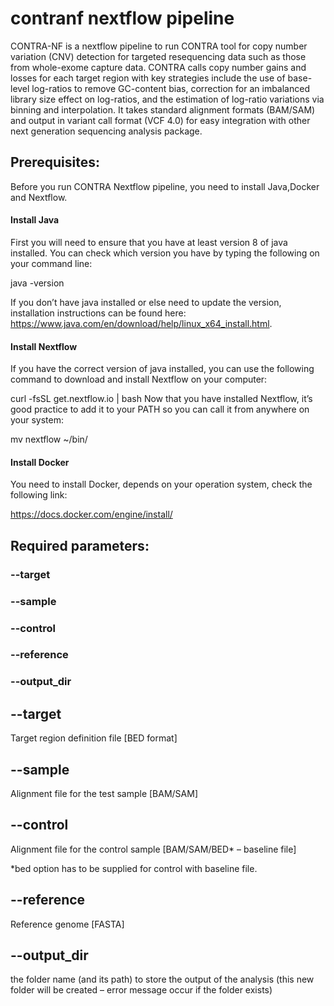 # contranf nextflow pipeline

CONTRA-NF is a nextflow pipeline to run CONTRA tool for copy number variation (CNV) detection for targeted resequencing data such as those from whole-exome capture data. CONTRA calls copy number gains and losses for each target region with key strategies include the use of base-level log-ratios to remove GC-content bias, correction for an imbalanced library size effect on log-ratios, and the estimation of log-ratio variations via binning and interpolation. It takes standard alignment formats (BAM/SAM) and output in variant call format (VCF 4.0) for easy integration with other next generation sequencing analysis package.


## Prerequisites:

Before you run CONTRA Nextflow pipeline, you need to install Java,Docker and Nextflow. 

#### Install Java

First you will need to ensure that you have at least version 8 of java installed. You can check which version you have by typing the following on your command line:

java -version

If you don’t have java installed or else need to update the version, installation instructions can be found here: https://www.java.com/en/download/help/linux_x64_install.html.

#### Install Nextflow

If you have the correct version of java installed, you can use the following command to download and install Nextflow on your computer:

curl -fsSL get.nextflow.io | bash
Now that you have installed Nextflow, it’s good practice to add it to your PATH so you can call it from anywhere on your system:

mv nextflow ~/bin/

#### Install Docker

You need to install Docker, depends on your operation system, check the following link:

https://docs.docker.com/engine/install/


## Required parameters:

### --target
### --sample
### --control
### --reference
### --output_dir


## --target

Target region definition file [BED format]

## --sample

Alignment file for the test sample [BAM/SAM]

## --control 

Alignment file for the control sample [BAM/SAM/BED* – baseline file]

*bed option has to be supplied for control with baseline file.

## --reference

Reference genome [FASTA]

## --output_dir

the folder name (and its path) to store the output of the analysis (this new folder will be created – error message occur if the folder exists)
